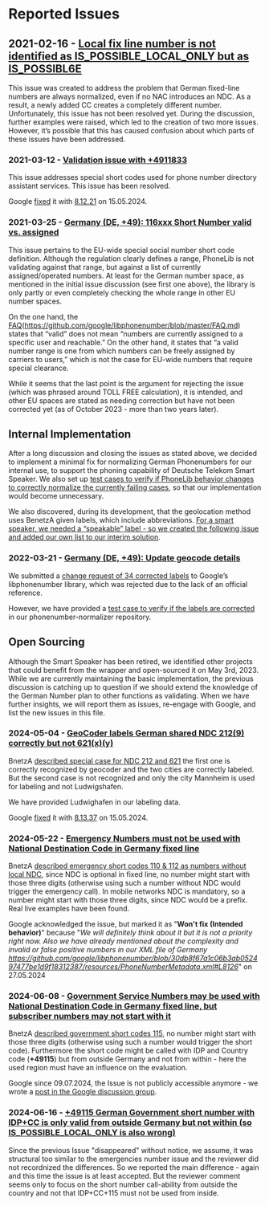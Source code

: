 # Reported Issues

## 2021-02-16 - [Local fix line number is not identified as IS_POSSIBLE_LOCAL_ONLY but as IS_POSSIBL6E](https://issuetracker.google.com/issues/180311606)

This issue was created to address the problem that German fixed-line numbers are always normalized, even if no NAC introduces an NDC.
As a result, a newly added CC creates a completely different number.
Unfortunately, this issue has not been resolved yet.
During the discussion, further examples were raised, which led to the creation of two more issues.
However, it’s possible that this has caused confusion about which parts of these issues have been addressed.

### 2021-03-12 - [Validation issue with +4911833](https://issuetracker.google.com/issues/182490059#comment3)

This issue addresses special short codes used for phone number directory assistant services.
This issue has been resolved. 

Google [fixed](https://github.com/google/libphonenumber/pull/2601/files#diff-1887949025d4940ce0f39cc4ba17666b5d93be2f143867b77c26bcddb36ac696R3400) ít with [8.12.21](https://github.com/google/libphonenumber/pull/2601) on  15.05.2024.

### 2021-03-25 - [Germany (DE, +49): 116xxx Short Number valid vs. assigned](https://issuetracker.google.com/issues/183669955)

This issue pertains to the EU-wide special social number short code definition. Although the regulation clearly defines a range, PhoneLib is not validating against that range, but against a list of currently assigned/operated numbers. At least for the German number space, as mentioned in the initial issue discussion (see first one above), the library is only partly or even completely checking the whole range in other EU number spaces.

On the one hand, the [FAQ](https://github.com/google/libphonenumber/blob/master/FAQ.md#what_is_valid)(https://github.com/google/libphonenumber/blob/master/FAQ.md) states that “valid” does not mean “numbers are currently assigned to a specific user and reachable.”
On the other hand, it states that “a valid number range is one from which numbers can be freely assigned by carriers to users,” which is not the case for EU-wide numbers that require special clearance.

While it seems that the last point is the argument for rejecting the issue (which was phrased around TOLL FREE calculation), it is intended, and other EU spaces are stated as needing correction but have not been corrected yet (as of October 2023 - more than two years later).

## Internal Implementation

After a long discussion and closing the issues as stated above, we decided to implement a minimal fix for normalizing German Phonenumbers for our internal use, to support the phoning capability of Deutsche Telekom Smart Speaker.
We also set up [test cases to verify if PhoneLib behavior changes to correctly normalize the currently failing cases](https://github.com/telekom/phonenumber-normalizer/blob/main/src/test/groovy/de/telekom/phonenumbernormalizer/extern/libphonenumber/PhoneNumberUtilTest.groovy), so that our implementation would become unnecessary.

We also discovered, during its development, that the geolocation method uses BenetzA given labels, which include abbreviations.
[For a smart speaker, we needed a “speakable” label - so we created the following issue and added our own list to our interim solution](https://github.com/telekom/phonenumber-normalizer/blob/main/src/main/resources/arealabels/nationallabels/de.json).

### 2022-03-21 - [Germany (DE, +49): Update geocode details](https://issuetracker.google.com/issues/183383466)

We submitted a [change request of 34 corrected labels]((https://github.com/google/libphonenumber/pull/2599/files)) to Google’s libphonenumber library, which was rejected due to the lack of an official reference.

However, we have provided a [test case to verify if the labels are corrected](https://github.com/telekom/phonenumber-normalizer/blob/main/src/test/groovy/de/telekom/phonenumbernormalizer/extern/libphonenumber/PhoneNumberOfflineGeocoderTest.groovy) in our phonenumber-normalizer repository.

## Open Sourcing

Although the Smart Speaker has been retired, we identified other projects that could benefit from the wrapper and open-sourced it on May 3rd, 2023.
While we are currently maintaining the basic implementation, the previous discussion is catching up to question if we should extend the knowledge of the German Number plan to other functions as validating.
When we have further insights, we will report them as issues, re-engage with Google, and list the new issues in this file.

### 2024-05-04 - [GeoCoder labels German shared NDC 212(9) correctly but not 621(x)(y)](https://issuetracker.google.com/issues/338710341)

BnetzA [described special case for NDC 212 and 621](https://www.bundesnetzagentur.de/SharedDocs/Downloads/DE/Sachgebiete/Telekommunikation/Unternehmen_Institutionen/Nummerierung/Rufnummern/ONVerzeichnisse/ONBVerzeichnis/Sonderregelungen0212_0621.pdf?__blob=publicationFile&v=1) the first one is correctly recognized by geocoder and the two cities are correctly labeled. But the second case is not recognized and only the city Mannheim is used for labeling and not Ludwigshafen.

We have provided Ludwighafen in our labeling data.

Google [fixed](https://github.com/google/libphonenumber/pull/3473/files#diff-db8e5b3fb2cb4a7ed9856289ea12d54947bfaa10549e6c1058fec7f3a1359dbbR3260) ít with [8.13.37](https://github.com/google/libphonenumber/pull/3473) on  15.05.2024.

### 2024-05-22 - [Emergency Numbers must not be used with National Destination Code in Germany fixed line](https://issuetracker.google.com/issues/341947688)

BnetzA [described emergency short codes 110 & 112 as numbers without local NDC](https://www.bundesnetzagentur.de/SharedDocs/Downloads/DE/Sachgebiete/Telekommunikation/Unternehmen_Institutionen/Nummerierung/Rufnummern/np_nummernraum.pdf?__blob=publicationFile&v=1), since NDC is optional in fixed line, no number might start with those three digits (otherwise using such a number without NDC would trigger the emergency call). In mobile networks NDC is mandatory, so a number might start with those three digits, since NDC would be a prefix. Real live examples have been found.

Google acknowledged the issue, but marked it as "**Won't fix (Intended behavior)**" because "*We will definitely think about it but it is not a priority right now. Also we have already mentioned about the complexity and invalid or false positive numbers in our XML file of Germany https://github.com/google/libphonenumber/blob/30db8f67a1c06b3ab052497477be1d9f18312387/resources/PhoneNumberMetadata.xml#L8126*" on 27.05.2024

### 2024-06-08 - [Government Service Numbers may be used with National Destination Code in Germany fixed line, but subscriber numbers may not start with it](https://issuetracker.google.com/issues/345753226)

BnetzA [described government short codes 115](https://www.bundesnetzagentur.de/SharedDocs/Downloads/DE/Sachgebiete/Telekommunikation/Unternehmen_Institutionen/Nummerierung/Rufnummern/115/115_Nummernplan_konsolidiert.pdf?__blob=publicationFile&v=1), no number might start with those three digits (otherwise using such a number would trigger the short code). Furthermore the short code might be called with IDP and Country code (**+49115**) but from outside Germany and not from within - here the used region must have an influence on the evaluation.

Google since 09.07.2024, the Issue is not publicly accessible anymore - we wrote a [post in the Google discussion group](https://groups.google.com/g/libphonenumber-discuss/c/WQv244-PVmI).

### 2024-06-16 - [+49115 German Government short number with IDP+CC is only valid from outside Germany but not within (so IS_POSSIBLE_LOCAL_ONLY is also wrong)](https://issuetracker.google.com/issues/347356467)

Since the previous Issue "disappeared" without notice, we assume, it was structural too similar to the emergencies number issue and the reviewer did not recordnized the differences. So we reported the main difference - again and this time the issue is at least accepted. But the reviewer comment seems only to focus on the short number call-ability from outside the country and not that IDP+CC+115 must not be used from inside. 